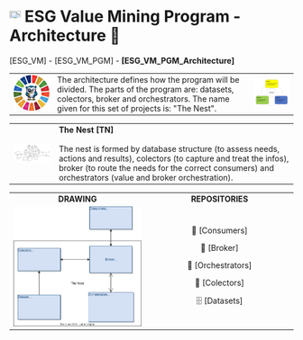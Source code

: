 # <a href="https://avalcorp.github.io/ESG_VM/Program.html"><img src="https://github.githubassets.com/images/icons/emoji/unicode/1f519.png" width="20" height="20"></a> ESG Value Mining Program - Architecture 🚧
[ESG_VM] - [ESG_VM_PGM] - <b>[ESG_VM_PGM_Architecture]</b>

<table>
  <tr>
    <td>
      <img src="OWL.jpg" alt="ESG" width="300"/>
    </td>
    <td>
      The architecture defines how the program will be divided. The parts of the program are: datasets, colectors, broker and orchestrators. The name given         for this set of projects is: "The Nest".<br>
    </td>
    <td>
      <img src="VirtuousCycle.png" alt="Virtuous Cycle" width="300"/>
    </td>
  </tr>
</table>

<table>
  <tr>
    <td>
      <img src="Ninho.jpg" alt="ESG" width="300">
    </td>
    <td>
      <b>The Nest [TN]</b><br><br>
      The nest is formed by database structure (to assess needs, actions and results), colectors (to capture         and treat the infos), broker           (to route the needs for the correct consumers) and orchestrators (value and broker orchestration).
    </td>
  </tr>
</table>

<table>
  <tr>
    <td width="500px" align="center"><a><b>DRAWING</b></a></td>
    <td width="500px" align="center"><a><b>REPOSITORIES</b></a></td>
  </tr>
  
  <tr>
      <td width="500px" align="center"><img src="Architecture.svg" alt="Architecture"></td>
      <td width="500px" align="left">
          <div style="display: flex; justify-content: center;">
              <div style="text-align: center;">
                  <p>🛒  [Consumers] </p>
                  <p>🚦  [Broker] </p>
                  <p>👮  [Orchestrators] </p>
                  <p>🎣  [Colectors]</p>
                  <p>🗄️  [Datasets]</p>
              </div>
          </div>
      </td>
  <tr>

</table>

